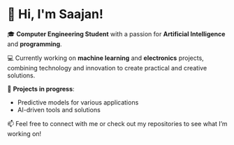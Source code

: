# 👋 Hi, I'm Saajan!

🎓 **Computer Engineering Student** with a passion for **Artificial Intelligence** and **programming**.

💻 Currently working on **machine learning** and **electronics** projects, combining technology and innovation to create practical and creative solutions.

🚀 **Projects in progress**:
- Predictive models for various applications
- AI-driven tools and solutions

📫 Feel free to connect with me or check out my repositories to see what I’m working on!
